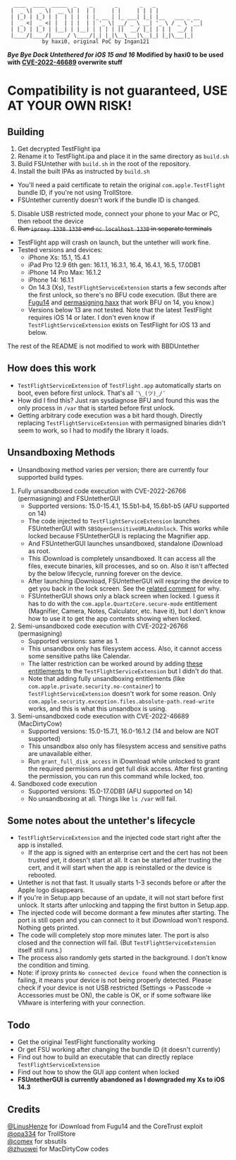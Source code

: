 ```
  ____  ____  _____  _    _       _       _   _               
 |  _ \|  _ \|  __ \| |  | |     | |     | | | |              
 | |_) | |_) | |  | | |  | |_ __ | |_ ___| |_| |__   ___ _ __ 
 |  _ <|  _ <| |  | | |  | | '_ \| __/ _ \ __| '_ \ / _ \ '__|
 | |_) | |_) | |__| | |__| | | | | ||  __/ |_| | | |  __/ |   
 |____/|____/|_____/ \____/|_| |_|\__\___|\__|_| |_|\___|_|                                                   
           by haxi0, original PoC by Ingan121
```
*__Bye Bye Dock Untethered for iOS 15 and 16__*
**Modified by haxi0 to be used with [CVE-2022-46689](https://support.apple.com/en-us/HT213530) overwrite stuff**
# Compatibility is not guaranteed, USE AT YOUR OWN RISK!
## Building
1. Get decrypted TestFlight ipa
2. Rename it to TestFlight.ipa and place it in the same directory as `build.sh`
3. Build FSUntether with `build.sh` in the root of the repository.
4. Install the built IPAs as instructed by `build.sh`
  * You'll need a paid certificate to retain the original `com.apple.TestFlight` bundle ID, if you're not using TrollStore.
  * FSUntether currently doesn't work if the bundle ID is changed.
5. Disable USB restricted mode, connect your phone to your Mac or PC, then reboot the device 
6. ~~Run `iproxy 1338 1338` and `nc localhost 1338` in separate terminals~~ 
* TestFlight app will crash on launch, but the untether will work fine.
* Tested versions and devices:
  * iPhone Xs: 15.1, 15.4.1
  * iPad Pro 12.9 6th gen: 16.1.1, 16.3.1, 16.4, 16.4.1, 16.5, 17.0DB1
  * iPhone 14 Pro Max: 16.1.2
  * iPhone 14: 16.1.1
  * On 14.3 (Xs), `TestFlightServiceExtension` starts a few seconds after the first unlock, so there's no BFU code execution. (But there are [Fugu14](https://github.com/LinusHenze/Fugu14) and [permasigning haxx](https://github.com/asdfugil/haxx) that work BFU on 14, you know.)
  * Versions below 13 are not tested. Note that the latest TestFlight requires iOS 14 or later. I don't even know if `TestFlightServiceExtension` exists on TestFlight for iOS 13 and below.

The rest of the README is not modified to work with BBDUntether
  
## How does this work
* `TestFlightServiceExtension` of `TestFlight.app` automatically starts on boot, even before first unlock. That's all `¯\_(ツ)_/¯`
* How did I find this? Just ran sysdiagnose BFU and found this was the only process in `/var` that is started before first unlock.
* Getting arbitrary code execution was a bit hard though. Directly replacing `TestFlightServiceExtension` with permasigned binaries didn't seem to work, so I had to modify the library it loads.

## Unsandboxing Methods
* Unsandboxing method varies per version; there are currently four supported build types.
1. Fully unsandboxed code execution with CVE-2022-26766 (permasigning) and FSUntetherGUI
    * Supported versions: 15.0-15.4.1, 15.5b1-b4, 15.6b1-b5 (AFU supported on 14)
    * The code injected to `TestFlightServiceExtension` launches FSUntetherGUI with `SBSOpenSensitiveURLAndUnlock`. This works while locked because FSUntetherGUI is replacing the Magnifier app.
    * And FSUntetherGUI launches unsandboxed, standalone iDownload as root.
    * This iDownload is completely unsandboxed. It can access all the files, execute binaries, kill processes, and so on. Also it isn't affected by the below lifecycle, running forever on the device.
    * After launching iDownload, FSUntetherGUI will respring the device to get you back in the lock screen. See the [related comment](https://github.com/Ingan121/FSUntether/blob/756c69061d9eb661fe1612c7806902553f8dfb7e/FSUntetherGUI/FSUntetherGUI/FSUntetherGUIApp.swift#L30) for why.
    * FSUntetherGUI shows only a black screen when locked. I guess it has to do with the `com.apple.QuartzCore.secure-mode` entitlement (Magnifier, Camera, Notes, Calculator, etc. have it), but I don't know how to use it to get the app contents showing when locked.
2. Semi-unsandboxed code execution with CVE-2022-26766 (permasigning)
    * Supported versions: same as 1.
    * This unsandbox only has filesystem access. Also, it cannot access some sensitive paths like Calendar.
    * The latter restriction can be worked around by adding [these entitlements](https://github.com/Ingan121/FSUntether/blob/756c69061d9eb661fe1612c7806902553f8dfb7e/iDownload/entitlements.plist#L48) to the `TestFlightServiceExtension` but I didn't do that.
    * Note that adding fully unsandboxing entitlements (like `com.apple.private.security.no-container`) to `TestFlightServiceExtension` doesn't work for some reason. Only `com.apple.security.exception.files.absolute-path.read-write` works, and this is what this unsandbox is using.
3. Semi-unsandboxed code execution with CVE-2022-46689 (MacDirtyCow)
    * Supported versions: 15.0-15.7.1, 16.0-16.1.2 (14 and below are NOT supported)
    * This unsandbox also only has filesystem access and sensitive paths are unavailable either.
    * Run `grant_full_disk_access` in iDownload while unlocked to grant the required permissions and get full disk access. After first granting the permission, you can run this command while locked, too.
4. Sandboxed code execution
    * Supported versions: 15.0-17.0DB1 (AFU supported on 14)
    * No unsandboxing at all. Things like `ls /var` will fail.

## Some notes about the untether's lifecycle
* `TestFlightServiceExtension` and the injected code start right after the app is installed.
  * If the app is signed with an enterprise cert and the cert has not been trusted yet, it doesn't start at all. It can be started after trusting the cert, and it will start when the app is reinstalled or the device is rebooted.
* Untether is not that fast. It usually starts 1-3 seconds before or after the Apple logo disappears.
* If you're in Setup.app because of an update, it will not start before first unlock. It starts after unlocking and tapping the first button in Setup.app.
* The injected code will become dormant a few minutes after starting. The port is still open and you can connect to it but iDownload won't respond. Nothing gets printed.
* The code will completely stop more minutes later. The port is also closed and the connection will fail. (But `TestFlightServiceExtension` itself still runs.)
* The process also randomly gets started in the background. I don't know the condition and timing.
* Note: if iproxy prints `No connected device found` when the connection is failing, it means your device is not being properly detected. Please check if your device is not USB restricted (Settings → Passcode → Accessories must be ON), the cable is OK, or if some software like VMware is interfering with your connection.

## Todo
* Get the original TestFlight functionality working
* Or get FSU working after changing the bundle ID (it doesn't currently)
* Find out how to build an executable that can directly replace `TestFlightServiceExtension`
* Find out how to show the GUI app content when locked
* **FSUntetherGUI is currently abandoned as I downgraded my Xs to iOS 14.3**

## Credits
[@LinusHenze](https://github.com/LinusHenze) for iDownload from Fugu14 and the CoreTrust exploit<br>
[@opa334](https://github.com/opa334) for TrollStore<br>
[@comex](https://github.com/comex) for sbsutils<br>
[@zhuowei](https://github.com/zhuowei) for MacDirtyCow codes
